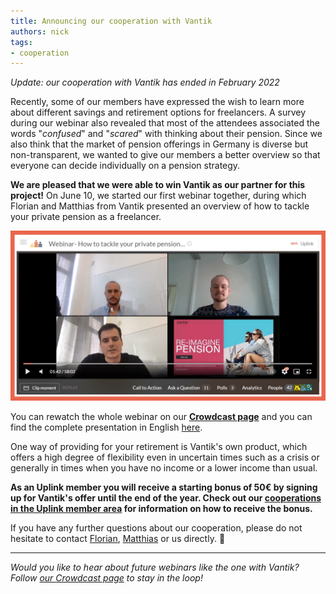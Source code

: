 ```yaml
---
title: Announcing our cooperation with Vantik
authors: nick
tags:
- cooperation
---
```


_Update: our cooperation with Vantik has ended in February 2022_

Recently, some of our members have expressed the wish to learn more about different savings and retirement options for freelancers. A survey during our webinar also revealed that most of the attendees associated the words "_confused_" and "_scared_" with thinking about their pension. Since we also think that the market of pension offerings in Germany is diverse but non-transparent, we wanted to give our members a better overview so that everyone can decide individually on a pension strategy.

<!--truncate-->

**We are pleased that we were able to win Vantik as our partner for this project!** On June 10, we started our first webinar together, during which Florian and Matthias from Vantik presented an overview of how to tackle your private pension as a freelancer.

![](vannnnnnn2.png)

You can rewatch the whole webinar on our **[Crowdcast page](https://www.crowdcast.io/uplink)** and you can find the complete presentation in English [here](https://drive.google.com/file/d/1AY68xTkAHodCTf6mdP8rCdi83XBO_EeX/view).

One way of providing for your retirement is Vantik's own product, which offers a high degree of flexibility even in uncertain times such as a crisis or generally in times when you have no income or a lower income than usual.

**As an Uplink member you will receive a starting bonus of 50€ by signing up for Vantik's offer until the end of the year. Check out our [cooperations in the Uplink member area](https://my.uplink.tech/services/cooperations) for information on how to receive the bonus.**

If you have any further questions about our cooperation, please do not hesitate to contact [Florian](mailto:florian@vantik.com?subject=Vantik%20x%20Uplink%20), [Matthias](mailto:matthias@vantik.com?subject=Vantik%20x%20Uplink%20) or us directly. 🤙

---

_Would you like to hear about future webinars like the one with Vantik? Follow [our Crowdcast page](https://www.crowdcast.io/uplink) to stay in the loop!_
